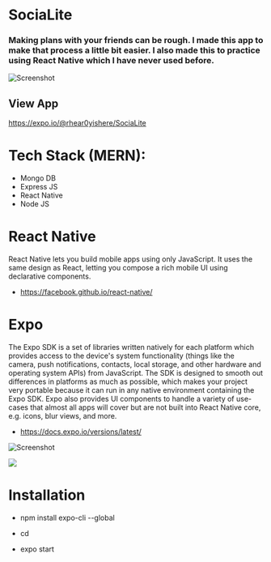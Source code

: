 # SociaLite

### Making plans with your friends can be rough. I made this app to make that process a little bit easier. I also made this to practice using React Native which I have never used before.

![Screenshot ](../master/assets/images/IMAGE.png)


## View App

https://expo.io/@rhear0yishere/SociaLite


# Tech Stack (MERN):
- Mongo DB
- Express JS
- React Native
- Node JS

# React Native 

React Native lets you build mobile apps using only JavaScript. It uses the same design as React, letting you compose a rich mobile UI using declarative components.
- https://facebook.github.io/react-native/

# Expo 

The Expo SDK is a set of libraries written natively for each platform which provides access to the device's system functionality (things like the camera, push notifications, contacts, local storage, and other hardware and operating system APIs) from JavaScript. The SDK is designed to smooth out differences in platforms as much as possible, which makes your project very portable because it can run in any native environment containing the Expo SDK.
Expo also provides UI components to handle a variety of use-cases that almost all apps will cover but are not built into React Native core, e.g. icons, blur views, and more.
- https://docs.expo.io/versions/latest/






![Screenshot ](../master/assets/images/screenshot.png)



![ ](../master/assets/images/GIF.gif)

# Installation 

- npm install expo-cli --global

- cd <PROJECT NAME>
 
- expo start


